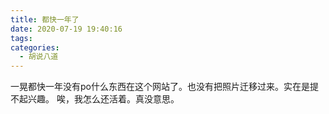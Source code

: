 ```yaml
---
title: 都快一年了
date: 2020-07-19 19:40:16
tags:
categories:
  - 胡说八道
---
```


一晃都快一年没有po什么东西在这个网站了。也没有把照片迁移过来。实在是提不起兴趣。
唉，我怎么还活着。真没意思。